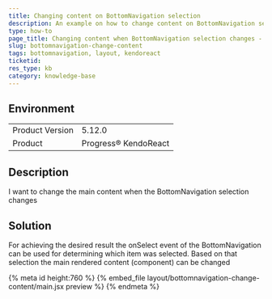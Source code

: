 ```yaml
---
title: Changing content on BottomNavigation selection 
description: An example on how to change content on BottomNavigation selection
type: how-to
page_title: Changing content when BottomNavigation selection changes - KendoReact BottomNavigation
slug: bottomnavigation-change-content
tags: bottomnavigation, layout, kendoreact
ticketid: 
res_type: kb
category: knowledge-base
---
```


## Environment

<table>
	<tbody>
		<tr>
			<td>Product Version</td>
			<td>5.12.0</td>
		</tr>
		<tr>
			<td>Product</td>
			<td>Progress® KendoReact</td>
		</tr>
	</tbody>
</table>

## Description
I want to change the main content when the BottomNavigation selection changes

## Solution
For achieving the desired result the onSelect event of the BottomNavigation can be used for determining which item was selected. Based on that selection the main rendered content (component) can be changed

{% meta id height:760 %}
{% embed_file layout/bottomnavigation-change-content/main.jsx preview %}
{% endmeta %}
